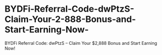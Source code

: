 # BYDFi-Referral-Code-dwPtzS-Claim-Your-2-888-Bonus-and-Start-Earning-Now-
BYDFi Referral Code: dwPtzS – Claim Your $2,888 Bonus and Start Earning Now!

